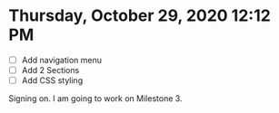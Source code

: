 # Thursday, October 29, 2020 12:12 PM
- [ ] Add navigation menu
- [ ] Add 2 Sections
- [ ] Add CSS styling

Signing on. I am going to work on Milestone 3.

